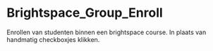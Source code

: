 # Brightspace_Group_Enroll
Enrollen van studenten binnen een brightspace course. In plaats van handmatig checkboxjes klikken.
